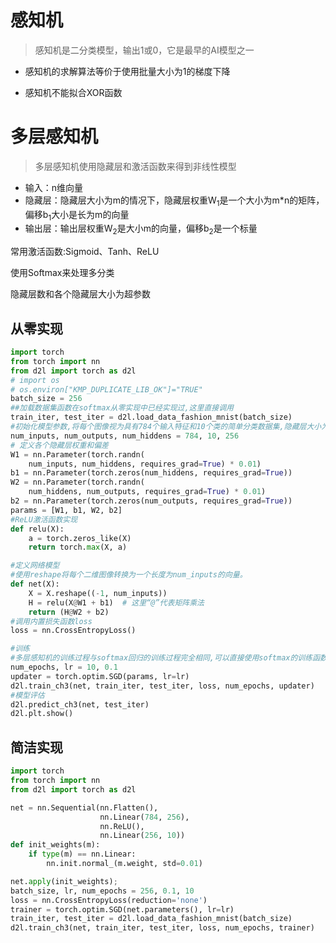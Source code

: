 # 感知机

> 感知机是二分类模型，输出1或0，它是最早的AI模型之一
* 感知机的求解算法等价于使用批量大小为1的梯度下降

* 感知机不能拟合XOR函数

# 多层感知机

> 多层感知机使用隐藏层和激活函数来得到非线性模型



* 输入：n维向量
* 隐藏层：隐藏层大小为m的情况下，隐藏层权重W<sub>1</sub>是一个大小为m*n的矩阵，偏移b<sub>1</sub>大小是长为m的向量
* 输出层：输出层权重W<sub>2</sub>是大小m的向量，偏移b<sub>2</sub>是一个标量

常用激活函数:Sigmoid、Tanh、ReLU

使用Softmax来处理多分类

隐藏层数和各个隐藏层大小为超参数

## 从零实现

 ```python
 import torch
 from torch import nn
 from d2l import torch as d2l
 # import os
 # os.environ["KMP_DUPLICATE_LIB_OK"]="TRUE"
 batch_size = 256
 ##加载数据集函数在softmax从零实现中已经实现过,这里直接调用
 train_iter, test_iter = d2l.load_data_fashion_mnist(batch_size)
 #初始化模型参数,将每个图像视为具有784个输入特征和10个类的简单分类数据集,隐藏层大小为256
 num_inputs, num_outputs, num_hiddens = 784, 10, 256
 # 定义各个隐藏层权重和偏差
 W1 = nn.Parameter(torch.randn(
     num_inputs, num_hiddens, requires_grad=True) * 0.01)
 b1 = nn.Parameter(torch.zeros(num_hiddens, requires_grad=True))
 W2 = nn.Parameter(torch.randn(
     num_hiddens, num_outputs, requires_grad=True) * 0.01)
 b2 = nn.Parameter(torch.zeros(num_outputs, requires_grad=True))
 params = [W1, b1, W2, b2]
 #ReLU激活函数实现
 def relu(X):
     a = torch.zeros_like(X)
     return torch.max(X, a)
 
 #定义网络模型
 #使用reshape将每个二维图像转换为一个长度为num_inputs的向量。
 def net(X):
     X = X.reshape((-1, num_inputs))
     H = relu(X@W1 + b1)  # 这里“@”代表矩阵乘法
     return (H@W2 + b2)
 #调用内置损失函数loss
 loss = nn.CrossEntropyLoss()
 
 #训练
 #多层感知机的训练过程与softmax回归的训练过程完全相同,可以直接使用softmax的训练函数
 num_epochs, lr = 10, 0.1
 updater = torch.optim.SGD(params, lr=lr)
 d2l.train_ch3(net, train_iter, test_iter, loss, num_epochs, updater)
 #模型评估
 d2l.predict_ch3(net, test_iter)
 d2l.plt.show()
 ```

## 简洁实现

```python
import torch
from torch import nn
from d2l import torch as d2l

net = nn.Sequential(nn.Flatten(),
                    nn.Linear(784, 256),
                    nn.ReLU(),
                    nn.Linear(256, 10))
def init_weights(m):
    if type(m) == nn.Linear:
        nn.init.normal_(m.weight, std=0.01)

net.apply(init_weights);
batch_size, lr, num_epochs = 256, 0.1, 10
loss = nn.CrossEntropyLoss(reduction='none')
trainer = torch.optim.SGD(net.parameters(), lr=lr)
train_iter, test_iter = d2l.load_data_fashion_mnist(batch_size)
d2l.train_ch3(net, train_iter, test_iter, loss, num_epochs, trainer)
```

